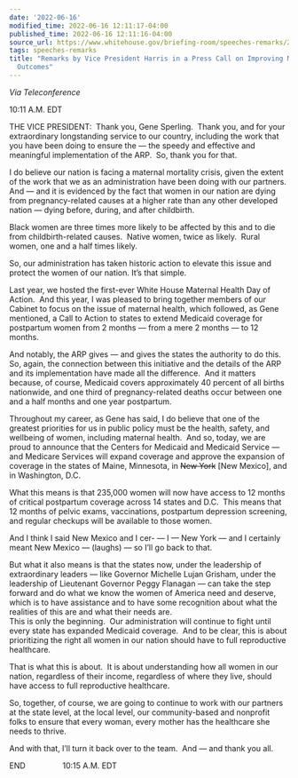 ```yaml
---
date: '2022-06-16'
modified_time: 2022-06-16 12:11:17-04:00
published_time: 2022-06-16 12:11:16-04:00
source_url: https://www.whitehouse.gov/briefing-room/speeches-remarks/2022/06/16/remarks-by-vice-president-harris-in-a-press-call-on-improving-maternal-health-outcomes/
tags: speeches-remarks
title: "Remarks by Vice President Harris in a Press Call on Improving Maternal Health\_\
  Outcomes"
---
```

 
*Via Teleconference*

10:11 A.M. EDT  
  
THE VICE PRESIDENT:  Thank you, Gene Sperling.  Thank you, and for your
extraordinary longstanding service to our country, including the work
that you have been doing to ensure the — the speedy and effective and
meaningful implementation of the ARP.  So, thank you for that.

I do believe our nation is facing a maternal mortality crisis, given the
extent of the work that we as an administration have been doing with our
partners.  And — and it is evidenced by the fact that women in our
nation are dying from pregnancy-related causes at a higher rate than any
other developed nation — dying before, during, and after childbirth.

Black women are three times more likely to be affected by this and to
die from childbirth-related causes.  Native women, twice as likely. 
Rural women, one and a half times likely.

So, our administration has taken historic action to elevate this issue
and protect the women of our nation. It’s that simple.

Last year, we hosted the first-ever White House Maternal Health Day of
Action.  And this year, I was pleased to bring together members of our
Cabinet to focus on the issue of maternal health, which followed, as
Gene mentioned, a Call to Action to states to extend Medicaid coverage
for postpartum women from 2 months — from a mere 2 months — to 12
months. 

And notably, the ARP gives — and gives the states the authority to do
this.  So, again, the connection between this initiative and the details
of the ARP and its implementation have made all the difference.  And it
matters because, of course, Medicaid covers approximately 40 percent of
all births nationwide, and one third of pregnancy-related deaths occur
between one and a half months and one year postpartum.

Throughout my career, as Gene has said, I do believe that one of the
greatest priorities for us in public policy must be the health, safety,
and wellbeing of women, including maternal health.  And so, today, we
are proud to announce that the Centers for Medicaid and Medicaid Service
— and Medicare Services will expand coverage and approve the expansion
of coverage in the states of Maine, Minnesota, in <s>New York</s> \[New
Mexico\], and in Washington, D.C.

What this means is that 235,000 women will now have access to 12 months
of critical postpartum coverage across 14 states and D.C.  This means
that 12 months of pelvic exams, vaccinations, postpartum depression
screening, and regular checkups will be available to those women.

And I think I said New Mexico and I cer- — I — New York — and I
certainly meant New Mexico — (laughs) — so I’ll go back to that.   
  
But what it also means is that the states now, under the leadership of
extraordinary leaders — like Governor Michelle Lujan Grisham, under the
leadership of Lieutenant Governor Peggy Flanagan — can take the step
forward and do what we know the women of America need and deserve, which
is to have assistance and to have some recognition about what the
realities of this are and what their needs are.  
This is only the beginning.  Our administration will continue to fight
until every state has expanded Medicaid coverage.  And to be clear, this
is about prioritizing the right all women in our nation should have to
full reproductive healthcare.

That is what this is about.  It is about understanding how all women in
our nation, regardless of their income, regardless of where they live,
should have access to full reproductive healthcare.

So, together, of course, we are going to continue to work with our
partners at the state level, at the local level, our community-based and
nonprofit folks to ensure that every woman, every mother has the
healthcare she needs to thrive.

And with that, I’ll turn it back over to the team.  And — and thank you
all.  
  
END                 10:15 A.M. EDT      
